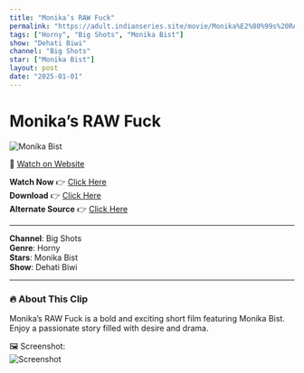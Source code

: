 ```yaml
---
title: "Monika’s RAW Fuck"
permalink: "https://adult.indianseries.site/movie/Monika%E2%80%99s%20RAW%20Fuck"
tags: ["Horny", "Big Shots", "Monika Bist"]
show: "Dehati Biwi"
channel: "Big Shots"
star: ["Monika Bist"]
layout: post
date: "2025-01-01"
---
```


# Monika’s RAW Fuck

![Monika Bist](https://shorts.desisins.com/wp-content/uploads/2024/09/Monika-RAW-fuck-Dehati-Biwi-Big-shots-Nazar-DesiSins.com_.jpg)

🔗 [Watch on Website](https://adult.indianseries.site/movie/Monika%E2%80%99s%20RAW%20Fuck)

**Watch Now** 👉 [Click Here](https://adult.indianseries.site/movie/Monika%E2%80%99s%20RAW%20Fuck)  
**Download** 👉 [Click Here](https://adult.indianseries.site/movie/Monika%E2%80%99s%20RAW%20Fuck)  
**Alternate Source** 👉 [Click Here](https://adult.indianseries.site/movie/Monika%E2%80%99s%20RAW%20Fuck)

---

**Channel**: Big Shots  
**Genre**: Horny  
**Stars**: Monika Bist  
**Show**: Dehati Biwi

---

### 🔥 About This Clip

Monika’s RAW Fuck is a bold and exciting short film featuring Monika Bist. Enjoy a passionate story filled with desire and drama.
 
🖼️ Screenshot:  
![Screenshot](https://shorts.desisins.com/wp-content/uploads/2024/09/Monika-RAW-fuck-Dehati-Biwi-Big-shots-Nazar-DesiSins.com_.jpg)
